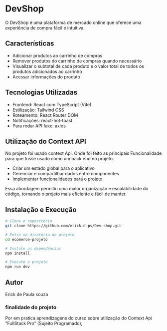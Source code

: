 # DevShop

O DevShop é uma plataforma de mercado online que oferece uma experiência de compra fácil e intuitiva.

## Características

- Adicionar produtos ao carrinho de compras
- Remover produtos do carrinho de compras quando necessário
- Visualizar o subtotal de cada produto e o valor total de todos os produtos adicionados ao carrinho
- Acessar informações do produto


## Tecnologias Utilizadas

- Frontend: React com TypeScript (Vite)
- Estilização: Tailwind CSS
- Roteamento: React Router DOM
- Notificações: react-hot-toast
- Para rodar API fake: axios


## Utilização do Context API

No projeto foi usado context Api. Onde foi feito as principais Funcionalidade para que fosse usado como um back end no projeto.

- Criar um estado global para o aplicativo
- Gerenciar e compartilhar dados entre componentes
- Implementar funcionalidades para o projeto

Essa abordagem permitiu uma maior organização e escalabilidade do código, tornando o projeto mais eficiente e fácil de manter.

## Instalação e Execução

```bash
# Clone o repositório
git clone https://github.com/erick-d-ps/Dev-shop.git

# Entre no diretório do projeto
cd ecomerce-projeto

# Instale as dependências
npm install

# Execute o projeto
npm run dev
```


## Autor

Erick de Paula souza 

### finalidade do projeto
Por em pratica aprendizagens do curso sobre utilização do Context Api "FullStack Pro" (Sujeito Programado), 


